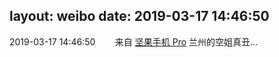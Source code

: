 layout: weibo
date: 2019-03-17 14:46:50
---
2019-03-17 14:46:50  &nbsp;&nbsp;&nbsp;&nbsp;&nbsp;&nbsp; 来自 <a href="http://app.weibo.com/t/feed/Z4AgP" rel="nofollow">坚果手机 Pro</a>
兰州的空姐真丑… ​​​
